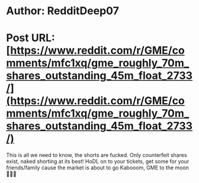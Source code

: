 # Author: RedditDeep07
# Post URL: [https://www.reddit.com/r/GME/comments/mfc1xq/gme_roughly_70m_shares_outstanding_45m_float_2733/](https://www.reddit.com/r/GME/comments/mfc1xq/gme_roughly_70m_shares_outstanding_45m_float_2733/)


This is all we need to know, the shorts are fucked. Only counterfeit shares exist, naked shorting at its best! HoDL on to your tickets, get some for your friends/family cause the market is about to go Kabooom, GME to the moon 🚀🚀🚀